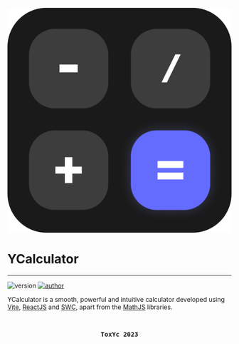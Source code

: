 ![ycalc-logo](./src/assets/gy-calc.png)

# YCalculator
***

![version](https://img.shields.io/badge/version-1.0-B38F00?style=for-the-badge)
[![author](https://img.shields.io/badge/developed-ToxYc-purple?style=for-the-badge)](https://github.com/srtoxyc)

YCalculator is a smooth, powerful and intuitive calculator developed using [Vite](https://vitejs.dev), [ReactJS](https://react.dev) and [SWC](https://swc.rs), apart from the [MathJS](https://mathjs.org) libraries.

<br>

<pre style="display: flex; justify-content: center;"><b>ToxYc 2023</b></pre>
